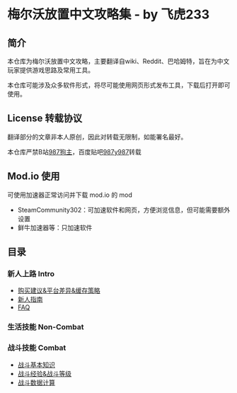 # 梅尔沃放置中文攻略集 - by 飞虎233
## 简介
本仓库为梅尔沃放置中文攻略，主要翻译自wiki、Reddit、巴哈姆特，旨在为中文玩家提供游戏思路及常用工具。

本仓库可能涉及众多软件形式，将尽可能使用网页形式发布工具，下载后打开即可使用。

## License 转载协议
翻译部分的文章非本人原创，因此对转载无限制，如能署名最好。

本仓库严禁B站[987狗主](https://b23.tv/0NCcyx3)，百度贴吧[987y987](https://tieba.baidu.com/home/main/?id=tb.1.29ccc6fa.t7mkFBqzZG6BNt4YlrL1nQ)转载

## Mod.io 使用
可使用加速器正常访问并下载 mod.io 的 mod
* SteamCommunity302：可加速软件和网页，方便浏览信息，但可能需要额外设置
* 鲜牛加速器等：只加速软件

## 目录
### 新人上路 Intro
* [购买建议&平台差异&缓存策略](/Articles/Intro/购买建议&平台差异&缓存策略.md)
* [新人指南](/Articles/Intro/新人指南.md)
* [FAQ](/Articles/Intro/FAQ.md)
### 生活技能 Non-Combat

### 战斗技能 Combat
* [战斗基本知识](/Articles/Combat/战斗基本知识.md)
* [战斗经验&战斗等级](/Articles/Combat/战斗经验&战斗等级.md)
* [战斗数据计算](/Articles/Combat/战斗数据计算.md)
